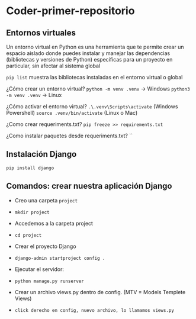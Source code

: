# Coder-primer-repositorio

## Entornos virtuales 

Un entorno virtual en Python es una herramienta 
que te permite crear un espacio aislado donde puedes instalar 
y manejar las dependencias (bibliotecas y versiones de Python) 
específicas para un proyecto en particular, sin afectar al sistema global

`pip list` muestra las bibliotecas instaladas en el entorno virtual o global

¿Cómo crear un entorno virtual?
`python -m venv .venv`  -> Windows
`python3 -m venv .venv`  -> Linux

¿Cómo activar el entorno virtual?
`.\.venv\Scripts\activate` (Windows Powershell)
`source .venv/bin/activate` (Linux o Mac)

¿Como crear requeriments.txt?
`pip freeze >> requirements.txt`

¿Como instalar paquetes desde requeriments.txt?
``
## Instalación Django
`pip install django`

## Comandos: crear nuestra aplicación Django
- Creo una carpeta `project`
- `mkdir project`

- Accedemos a la carpeta project
- `cd project`

- Crear el proyecto Django 
- `django-admin startproject config .`

- Ejecutar el servidor:
- `python manage.py runserver`

-  Crear un archivo views.py dentro de config. (MTV = Models Templete Views)
- `click derecho en config, nuevo archivo, lo llamamos views.py`
